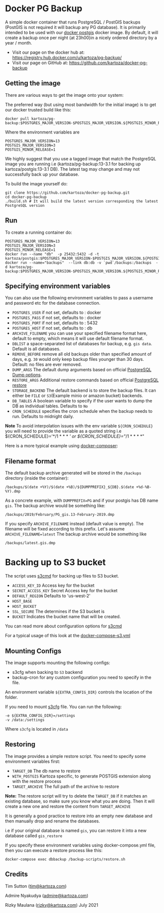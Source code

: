 # Docker PG Backup


A simple docker container that runs PostgreSQL / PostGIS backups (PostGIS is not required it will backup any PG database). 
It is primarily intended to be used with our [docker postgis](https://github.com/kartoza/docker-postgis)
docker image. By default, it will create a backup once per night (at 23h00)in a
nicely ordered directory by a year / month.

* Visit our page on the docker hub at: https://registry.hub.docker.com/u/kartoza/pg-backup/
* Visit our page on GitHub at: https://github.com/kartoza/docker-pg-backup


## Getting the image

There are various ways to get the image onto your system:


The preferred way (but using most bandwidth for the initial image) is to
get our docker trusted build like this:


```
docker pull kartoza/pg-backup:$POSTGRES_MAJOR_VERSION-$POSTGIS_MAJOR_VERSION.${POSTGIS_MINOR_RELEASE}
```

Where the environment variables are
```
POSTGRES_MAJOR_VERSION=13
POSTGIS_MAJOR_VERSION=3
POSTGIS_MINOR_RELEASE=1 
```

We highly suggest that you use a tagged image that match the PostgreSQL image you are running i.e
(kartoza/pg-backup:13-3.1 for backing up kartoza/postgis:13-3.1 DB). The
latest tag  may change and may not successfully back up your database. 


To build the image yourself do:

```
git clone https://github.com/kartoza/docker-pg-backup.git
cd docker-pg-backup
./build.sh # It will build the latest version corresponding the latest PostgreSQL version
```

## Run


To create a running container do:

```
POSTGRES_MAJOR_VERSION=13
POSTGIS_MAJOR_VERSION=3
POSTGIS_MINOR_RELEASE=1 
docker run --name "db"  -p 25432:5432 -d -t kartoza/postgis:$POSTGRES_MAJOR_VERSION-$POSTGIS_MAJOR_VERSION.${POSTGIS_MINOR_RELEASE}
docker run --name="backups"  --link db:db -v `pwd`/backups:/backups  -d kartoza/pg-backup:$POSTGRES_MAJOR_VERSION-$POSTGIS_MAJOR_VERSION.${POSTGIS_MINOR_RELEASE}
```

## Specifying environment variables


You can also use the following environment variables to pass a
username and password etc for the database connection.

* `POSTGRES_USER` if not set, defaults to : docker
* `POSTGRES_PASS` if not set, defaults to : docker
* `POSTGRES_PORT` if not set, defaults to : 5432
* `POSTGRES_HOST` if not set, defaults to : db
* `ARCHIVE_FILENAME` you can use your specified filename format here, default to empty, which means it will use default filename format.
* `DBLIST` a space-separated list of databases for backup, e.g. `gis data`. Default is all databases.
* `REMOVE_BEFORE` remove all old backups older than specified amount of days, e.g. `30` would only keep backup files younger than 30 days. Default: no files are ever removed.
* `DUMP_ARGS` The default dump arguments based on official 
  [PostgreSQL Dump options](https://www.postgresql.org/docs/13/app-pgdump.html).
* `RESTORE_ARGS` Additional restore commands based on official [PostgreSQL restore](https://www.postgresql.org/docs/13/app-pgrestore.html) 
* `STORAGE_BACKEND` The default backend is to store the backup files. It can either
  be `FILE` or `S3`(Example minio or amazon bucket) backends. 
* `DB_TABLES` A boolean variable to specify if the user wants to dump the DB as individual tables. 
  Defaults to `No`
* `CRON_SCHEDULE` specifies the cron schedule when the backup needs to run. Defaults to midnight daily.

**Note** To avoid interpolation issues with the env variable `${CRON_SCHEDULE}` you will
need to provide the variable as a quoted string i.e ${CRON_SCHEDULE}='*/1 * * * *' 
or ${CRON_SCHEDULE}="*/1 * * * *" 

Here is a more typical example using [docker-composer](https://github.com/kartoza/docker-pg-backup/blob/master/docker-compose.yml):


## Filename format

The default backup archive generated will be stored in the `/backups` directory (inside the container):

```
/backups/$(date +%Y)/$(date +%B)/${DUMPPREFIX}_${DB}.$(date +%d-%B-%Y).dmp
```

As a concrete example, with `DUMPPREFIX=PG` and if your postgis has DB name `gis`.
The backup archive would be something like:

```
/backups/2019/February/PG_gis.13-February-2019.dmp
```

If you specify `ARCHIVE_FILENAME` instead (default value is empty). The
filename will be fixed according to this prefix.
Let's assume `ARCHIVE_FILENAME=latest`
The backup archive would be something like

```
/backups/latest.gis.dmp
```

# Backing up to S3 bucket
The script uses [s3cmd](https://s3tools.org/s3cmd) for backing up files to S3 bucket.

* `ACCESS_KEY_ID` Access key for the bucket
* `SECRET_ACCESS_KEY` Secret Access key for the bucket
* `DEFAULT_REGION` Defaults to 'us-west-2'  
* `HOST_BASE`
* `HOST_BUCKET` 
* `SSL_SECURE` The determines if the S3 bucket is 
* `BUCKET` Indicates the bucket name that will be created.

You can read more about configuration options for [s3cmd](https://s3tools.org/s3cmd-howto)

For a typical usage of this look at the [docker-compose-s3.yml](https://github.com/kartoza/docker-pg-backup/blob/master/docker-compose-s3.yml)

## Mounting Configs

The image supports mounting the following configs:
* s3cfg when backing to `S3` backend
* backup-cron for any custom configuration you need to specify in the file.

An environment variable `${EXTRA_CONFIG_DIR}` controls the location of the folder.

If you need to mount [s3cfg](https://gist.github.com/greyhoundforty/a4a9d80a942d22a8a7bf838f7abbcab2) file. You can
run the following:

```
-e ${EXTRA_CONFIG_DIR}=/settings
-v /data:/settings
```
Where `s3cfg` is located in `/data`

## Restoring

The image provides a simple restore script.
You need to specify some environment variables first:

 * `TARGET_DB` The db name to restore
 * `WITH_POSTGIS` Kartoza specific, to generate POSTGIS extension along with the restore process
 * `TARGET_ARCHIVE` The full path of the archive to restore

**Note:** The restore script will try to delete the `TARGET_DB` if it matches an existing database, 
so make sure you know what you are doing. 
Then it will create a new one and restore the content from `TARGET_ARCHIVE`

It is generally a good practice to restore into an empty new database and then manually
drop and rename the databases. 

i.e if your original database is named `gis`, you can restore it into a new database called `gis_restore`

 If you specify these environment variables using docker-compose.yml file,
 then you can execute a restore process like this:

 ```
 docker-compose exec dbbackup /backup-scripts/restore.sh
 ```

## Credits

Tim Sutton (tim@kartoza.com)

Admire Nyakudya (admire@kartoza.com)

Rizky Maulana (rizky@kartoza.com)
July 2021